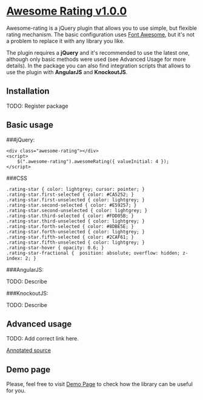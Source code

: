 
[Awesome Rating v1.0.0](http://bandraszyk.github.io/awesome-rating/)
==============

Awesome-rating is a jQuery plugin that allows you to use simple, but flexible rating mechanism. The basic configuration uses [Font Awesome](https://github.com/FortAwesome/Font-Awesome), but it's not a problem to replace it with any library you like.

The plugin requires a **jQuery**  and it's recommended to use the latest one, although only basic methods were used (see Advanced Usage for more details). In the package you can also find integration scripts that allows to use the plugin with **AngularJS** and **KnockoutJS**.

Installation
--------------

TODO: Register package

Basic usage
--------------

###jQuery:

    <div class="awesome-rating"></div>
    <script>
        $(".awesome-rating").awesomeRating({ valueInitial: 4 });
    </script>


###CSS

    .rating-star { color: lightgrey; cursor: pointer; }
    .rating-star.first-selected { color: #CA5252; }
    .rating-star.first-unselected { color: lightgrey; }
    .rating-star.second-selected { color: #E59257; }
    .rating-star.second-unselected { color: lightgrey; }
    .rating-star.third-selected { color: #FDD05B; }
    .rating-star.third-unselected { color: lightgrey; }
    .rating-star.forth-selected { color: #8DBE5E; }
    .rating-star.forth-unselected { color: lightgrey; }
    .rating-star.fifth-selected { color: #2CAF61; }
    .rating-star.fifth-unselected { color: lightgrey; }
    .rating-star-hover { opacity: 0.6; }
    .rating-star-fractional {  position: absolute; overflow: hidden; z-index: 2; }

###AngularJS:

TODO: Describe

###KnockoutJS:

TODO: Describe

Advanced usage
--------------

TODO: Add correct link here.

[Annotated source](https://github.com/bandraszyk/awesome-rating)


Demo page
--------------

Please, feel free to visit [Demo Page](http://bandraszyk.github.io/awesome-rating/) to check how the library can be useful for you.